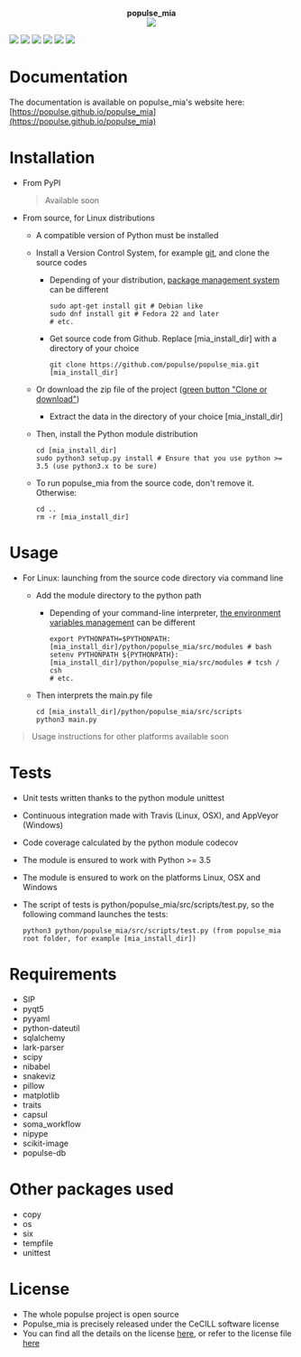 <p align="center" >
	<b> populse_mia </b> <br>
	
  <img src="https://github.com/populse/populse_mia/blob/master/python/populse_mia/ressources/mia/images/Logo_populse_mia.jpg">
</p>


[![](https://travis-ci.org/populse/populse_mia.svg?branch=master)](https://travis-ci.org/populse/populse_mia)
[![](https://ci.appveyor.com/api/projects/status/tk00pnvn08h56dia?svg=true)](https://ci.appveyor.com/project/populse/populse-mia)
[![](https://codecov.io/github/populse/populse_mia/coverage.svg?branch=master)](https://codecov.io/github/populse/populse_mia)
[![](https://img.shields.io/badge/license-CeCILL-blue.svg)](https://github.com/populse/populse_mia/blob/master/LICENSE)
[![](https://img.shields.io/badge/python-3.5%2C%203.6%2C%203.7-yellow.svg)](#)
[![](https://img.shields.io/badge/platform-Linux%2C%20OSX%2C%20Windows-orange.svg)](#)

# Documentation

The documentation is available on populse_mia's website here: [https://populse.github.io/populse_mia](https://populse.github.io/populse_mia)

# Installation

* From PyPI

   > Available soon

* From source, for Linux distributions
  * A compatible version of Python must be installed
  * Install a Version Control System, for example [git](https://git-scm.com/book/en/v2/Getting-Started-About-Version-Control), and clone the source codes
    * Depending of your distribution, [package management system](https://en.wikipedia.org/wiki/Package_manager) can be different

          sudo apt-get install git # Debian like
          sudo dnf install git # Fedora 22 and later
          # etc.

    * Get source code from Github. Replace [mia_install_dir] with a directory of your choice

          git clone https://github.com/populse/populse_mia.git [mia_install_dir]

  * Or download the zip file of the project ([green button "Clone or download"](https://github.com/populse/populse_mia))
  
     * Extract the data in the directory of your choice [mia_install_dir]

  * Then, install the Python module distribution

        cd [mia_install_dir]  
        sudo python3 setup.py install # Ensure that you use python >= 3.5 (use python3.x to be sure)  

  * To run populse_mia from the source code, don't remove it. Otherwise:

        cd ..  
        rm -r [mia_install_dir]  

# Usage

  * For Linux: launching from the source code directory via command line

    * Add the module directory to the python path

      * Depending of your command-line interpreter, [the environment variables management](https://en.wikipedia.org/wiki/Unix_shell) can be different

            export PYTHONPATH=$PYTHONPATH:[mia_install_dir]/python/populse_mia/src/modules # bash  
            setenv PYTHONPATH ${PYTHONPATH}:[mia_install_dir]/python/populse_mia/src/modules # tcsh / csh  
            # etc.  

    * Then interprets the main.py file

          cd [mia_install_dir]/python/populse_mia/src/scripts  
          python3 main.py  

> Usage instructions for other platforms available soon

# Tests

* Unit tests written thanks to the python module unittest
* Continuous integration made with Travis (Linux, OSX), and AppVeyor (Windows)
* Code coverage calculated by the python module codecov
* The module is ensured to work with Python >= 3.5
* The module is ensured to work on the platforms Linux, OSX and Windows
* The script of tests is python/populse_mia/src/scripts/test.py, so the following command launches the tests:

      python3 python/populse_mia/src/scripts/test.py (from populse_mia root folder, for example [mia_install_dir])

# Requirements

* SIP
* pyqt5
* pyyaml
* python-dateutil
* sqlalchemy
* lark-parser
* scipy
* nibabel
* snakeviz
* pillow
* matplotlib
* traits
* capsul
* soma_workflow
* nipype
* scikit-image
* populse-db

# Other packages used

* copy
* os
* six
* tempfile
* unittest

# License

* The whole populse project is open source
* Populse_mia is precisely released under the CeCILL software license
* You can find all the details on the license [here](http://www.cecill.info/licences/Licence_CeCILL_V2.1-en.html), or refer to the license file [here](https://github.com/populse/populse_mia/blob/master/LICENSE)
